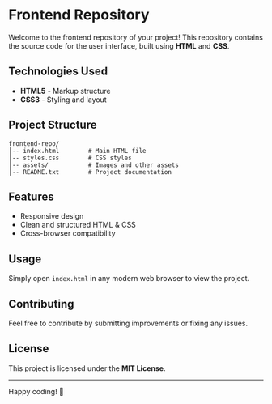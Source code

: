 # Frontend Repository

Welcome to the frontend repository of your project! This repository contains the source code for the user interface, built using **HTML** and **CSS**.

## Technologies Used
- **HTML5** - Markup structure
- **CSS3** - Styling and layout

## Project Structure
```
frontend-repo/
│-- index.html        # Main HTML file
│-- styles.css        # CSS styles
│-- assets/           # Images and other assets
│-- README.txt        # Project documentation
```

## Features
- Responsive design
- Clean and structured HTML & CSS
- Cross-browser compatibility

## Usage
Simply open `index.html` in any modern web browser to view the project.

## Contributing
Feel free to contribute by submitting improvements or fixing any issues.

## License
This project is licensed under the **MIT License**.

---

Happy coding! 🚀

